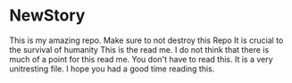 # NewStory

This is my amazing repo. 
Make sure to not destroy this Repo
It is crucial  to  the survival of humanity
This is the read me. 
I do not think that there is much of a point for this read me. 
You don't have to read this. 
It is a very unitresting file.
I hope you had a good time reading this. 
